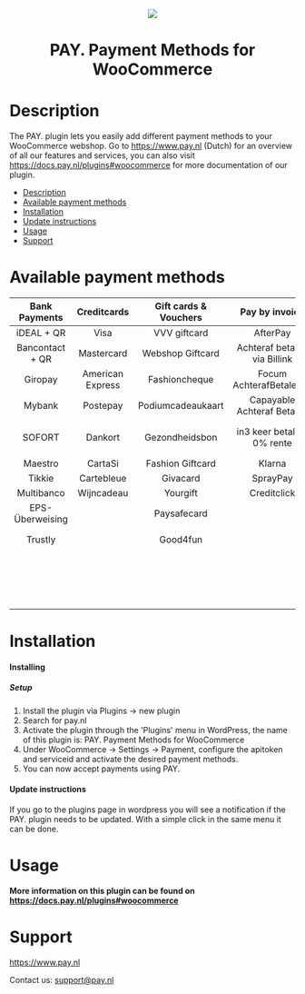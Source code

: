 <p align="center">
    <img src="https://www.pay.nl/uploads/1/brands/main_logo.png" />
  </p>
  <h1 align="center">PAY. Payment Methods for WooCommerce</h1>
  
  # Description
  
  The PAY. plugin lets you easily add different payment methods to your WooCommerce webshop. Go to https://www.pay.nl (Dutch) for an overview of all our features and services, you can also visit https://docs.pay.nl/plugins#woocommerce for more documentation of our plugin.
  
  - [Description](#description)
  - [Available payment methods](#available-payment-methods)
  - [Installation](#installation)
  - [Update instructions](#update-instructions)
  - [Usage](#usage)
  - [Support](#support)
  
  # Available payment methods
  
  Bank Payments  | Creditcards | Gift cards & Vouchers | Pay by invoice | Others | 
  :-----------: | :-----------: | :-----------: | :-----------: | :-----------: |
  iDEAL + QR | Visa | VVV giftcard | AfterPay | Paypal
  Bancontact + QR | Mastercard | Webshop Giftcard | Achteraf betalen via Billink | Wechat Pay
  Giropay | American Express | Fashioncheque | Focum AchterafBetalen.nl | Amazon Pay
  Mybank | Postepay | Podiumcadeaukaart | Capayable Achteraf Betalen | Cashly
  SOFORT | Dankort | Gezondheidsbon | in3 keer betalen, 0% rente | Instore payments (PIN)
  Maestro | CartaSi | Fashion Giftcard | Klarna | Przelewy24
  Tikkie | Cartebleue | Givacard | SprayPay | Apple Pay
  Multibanco | Wijncadeau | Yourgift | Creditclick | Payconiq
  EPS-Überweising |  | Paysafecard |  | Alipay
  Trustly |  | Good4fun  |  | Phone payments
   |  |  |  |  | Manual transfer
   |  |  |  |  | Incasso
   |  |  |  |  | Google Pay
  
  # Installation
  #### Installing
  
  
  ##### Setup
  
  1. Install the plugin via Plugins -> new plugin
  2. Search for pay.nl
  3. Activate the plugin through the 'Plugins' menu in WordPress, the name of this plugin is: PAY. Payment Methods for WooCommerce
  4. Under WooCommerce -> Settings -> Payment, configure the apitoken and serviceid and activate the desired payment methods.
  5. You can now accept payments using PAY.
  
  #### Update instructions

  If you go to the plugins page in wordpress you will see a notification if the PAY. plugin needs to be updated. With a simple click in the same menu it can be done.
  
  # Usage
  
  **More information on this plugin can be found on https://docs.pay.nl/plugins#woocommerce**
  
  # Support
  https://www.pay.nl
  
  Contact us: support@pay.nl
